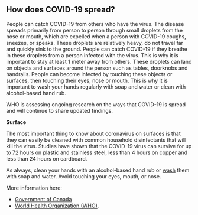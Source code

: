 ## How does COVID-19 spread?

People can catch COVID-19 from others who have the virus. The disease spreads primarily from person to person through small droplets from the nose or mouth, which are expelled when a person with COVID-19 coughs, sneezes, or speaks. These droplets are relatively heavy, do not travel far and quickly sink to the ground. People can catch COVID-19 if they breathe in these droplets from a person infected with the virus. This is why it is important to stay at least 1 meter away from others. These droplets can land on objects and surfaces around the person such as tables, doorknobs and handrails. People can become infected by touching these objects or surfaces, then touching their eyes, nose or mouth.  This is why it is important to wash your hands regularly with soap and water or clean with alcohol-based hand rub.

WHO is assessing ongoing research on the ways that COVID-19 is spread and will continue to share updated findings.

**Surface**

The most important thing to know about coronavirus on surfaces is that they can easily be cleaned with common household disinfectants that will kill the virus. Studies have shown that the COVID-19 virus can survive for up to 72 hours on plastic and stainless steel, less than 4 hours on copper and less than 24 hours on cardboard.

As always, clean your hands with an alcohol-based hand rub or [wash](https://www.canada.ca/en/public-health/services/publications/diseases-conditions/reduce-spread-covid-19-wash-your-hands.html) them with soap and water. Avoid touching your eyes, mouth, or nose.

More information here:

- [Government of Canada](https://www.canada.ca/en/public-health/services/diseases/2019-novel-coronavirus-infection/prevention-risks.html)
- [World Health Organization (WHO)](https://www.who.int/emergencies/diseases/novel-coronavirus-2019/question-and-answers-hub/q-a-detail/q-a-coronaviruses#).
